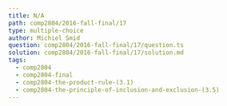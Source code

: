```yaml
---
title: N/A
path: comp2804/2016-fall-final/17
type: multiple-choice
author: Michiel Smid
question: comp2804/2016-fall-final/17/question.ts
solution: comp2804/2016-fall-final/17/solution.md
tags:
  - comp2804
  - comp2804-final
  - comp2804-the-product-rule-(3.1)
  - comp2804-the-principle-of-inclusion-and-exclusion-(3.5)
---
```


